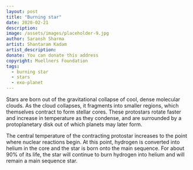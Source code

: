 ```yaml
---
layout: post
title: "Burning star"
date: 2020-02-21
description:
image: /assets/images/placeholder-9.jpg
author: Saransh Sharma
artist: Shantaram Kadam
artist_description:
donate: You can donate this address
copyright: Muellners Foundation
tags:
  - burning star
  - stars
  - exo-planet
---
```

Stars are born out of the gravitational collapse of cool, dense molecular clouds. As the cloud collapses, it fragments into smaller regions, which themselves contract to form stellar cores. These protostars rotate faster and increase in temperature as they condense, and are surrounded by a protoplanetary disk out of which planets may later form.

The central temperature of the contracting protostar increases to the point where nuclear reactions begin. At this point, hydrogen is converted into helium in the core and the star is born onto the main sequence. For about 90% of its life, the star will continue to burn hydrogen into helium and will remain a main sequence star.
